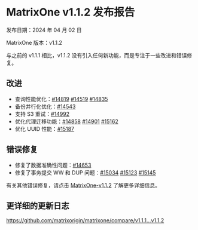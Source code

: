 # **MatrixOne v1.1.2 发布报告**

发布日期：2024 年 04 月 02 日

MatrixOne 版本：v1.1.2

与之前的 v1.1.1 相比，v1.1.2 没有引入任何新功能，而是专注于一些改进和错误修复。

## 改进

- 查询性能优化：[#14819](https://github.com/matrixorigin/matrixone/pull/14819) [#14519](https://github.com/matrixorigin/matrixone/pull/14519) [#14835](https://github.com/matrixorigin/matrixone/pull/14835)
- 备份并行化优化：[#14543](https://github.com/matrixorigin/matrixone/pull/14543)
- 支持 S3 重试：[#14992](https://github.com/matrixorigin/matrixone/pull/14992)
- 优化代理迁移功能：[#14858](https://github.com/matrixorigin/matrixone/pull/14858) [#14901](https://github.com/matrixorigin/matrixone/pull/14901) [#15162](https://github.com/matrixorigin/matrixone/pull/15162)
- 优化 UUID 性能：[#15187](https://github.com/matrixorigin/matrixone/pull/15187)

## 错误修复

- 修复了数据准确性问题：[#14653](https://github.com/matrixorigin/matrixone/pull/14653)
- 修复了事务提交 WW 和 DUP 问题：[#15034](https://github.com/matrixorigin/matrixone/pull/15034) [#15123](https://github.com/matrixorigin/matrixone/pull/15123) [#15145](https://github.com/matrixorigin/matrixone/pull/15145)

有关其他错误修复，请点击 [MatrixOne-v1.1.2](https://github.com/matrixorigin/matrixone/releases/tag/v1.1.2) 了解更多详细信息。

## 更详细的更新日志

<https://github.com/matrixorigin/matrixone/compare/v1.1.1...v1.1.2>
